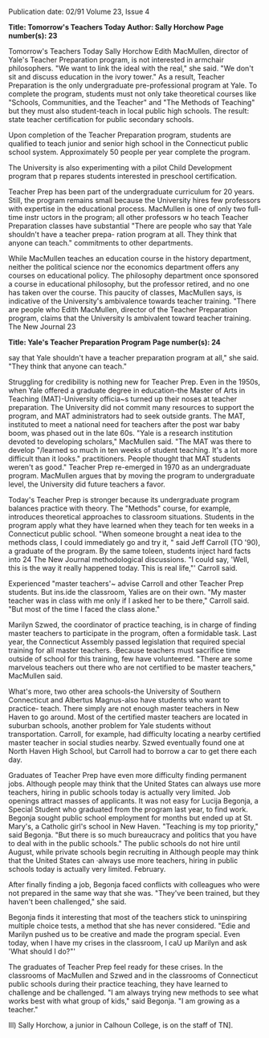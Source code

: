 Publication date: 02/91
Volume 23, Issue 4

**Title: Tomorrow's Teachers Today**
**Author: Sally Horchow**
**Page number(s): 23**

Tomorrow's Teachers Today 
Sally Horchow 
Edith MacMullen, director of Yale's 
Teacher Preparation program, is not 
interested in armchair philosophers. 
"We want to link the ideal with the 
real," she said. "We don't sit and discuss 
education in the ivory tower." As a 
result, Teacher Preparation is the only 
undergraduate 
pre-professional 
program at Yale. To complete the 
program, students must not only take 
theoretical courses like "Schools, 
Communities, and the Teacher" and 
"The Methods of Teaching" but they 
must also student-teach in local public 
high schools. The result: state teacher 
certification for public secondary 
schools. 

Upon completion of the Teacher 
Preparation program, students are 
qualified to teach junior and senior high 
school in the Connecticut public school 
system. Approximately 50 people per 
year complete the program. 

The 
University is also experimenting with a 
pilot Child Development program that 
p repares students interested in 
preschool certification. 

Teacher Prep has been part of the 
undergraduate curriculum for 20 years. 
Still, the program remains small because 
the University hires few professors with 
expertise in the educational process. 
MacMullen is one of only two full-time 
instr uctors in the program; all other 
professors 
w ho 
teach 
Teacher 
Preparation classes have substantial 
"There are people who 
say that Yale shouldn't 
have a teacher prepa-
ration program at all. 
They think that anyone 
can teach." 
commitments to other departments. 

While MacMullen teaches an education 
course in the history department, neither 
the political science nor the economics 
department offers any courses on 
educational policy. The philosophy 
department once sponsored a course in 
educational philosophy, but the 
professor retired, and no one has taken 
over the course. This paucity of classes, 
MacMullen says, is indicative of the 
University's ambivalence towards 
teacher training. "There are people who 
Edith MacMullen, director of the Teacher Preparation program, claims that the University Is 
ambivalent toward teacher training. 
The New Journal 23 


**Title: Yale's Teacher Preparation Program**
**Page number(s): 24**

say that Yale shouldn't have a teacher 
preparation program at all," she said. 
"They think that anyone can teach." 

Struggling for credibility is nothing 
new for Teacher Prep. Even in the 1950s, 
when Yale offered a graduate degree in 
education-the Master of Arts in 
Teaching (MAT)-University officia~s 
turned up their noses at teacher 
preparation. The University did not 
commit many resources to support the 
program, and MAT administrators had 
to seek outside grants. The MAT, 
instituted to meet a national need for 
teachers after the post war baby boom, 
was phased out in the late 60s. "Yale is 
a research institution devoted to 
developing scholars," MacMullen said. 
"The MAT was there to develop 
"/learned so much in 
ten weeks of student 
teaching. It's a lot 
more difficult than it 
looks." 
practitioners. People thought that MAT 
students weren't as good." Teacher Prep 
re-emerged in 1970 as an undergraduate 
program. MacMullen argues that by 
moving 
the 
program 
to 
undergraduate level, the University did 
future teachers a favor. 

Today's Teacher Prep is stronger 
because its undergraduate program 
balances practice with theory. The 
"Methods" course, for example, 
introduces theoretical approaches to 
classroom situations. Students in the 
program apply what they have learned 
when they teach for ten weeks in a 
Connecticut public school. "When 
someone brought a neat idea to the 
methods class, I could immediately go 
and try it, " said Jeff Carroll (TO '90), a 
graduate of the program. By the same 
toleen, students inject hard facts into 
24 The New Journal 
methodological discussions. "I could 
say, 'Well, this is the way it really 
happened today. This is real life,"' 
Carroll said. 

Experienced "master teachers'~ 
advise Carroll and other Teacher Prep 
students. But ins.ide the classroom, 
Yalies are on their own. "My master 
teacher was in class with me only if I 
asked her to be there," Carroll said. 
"But most of the time I faced the class 
alone." 

Marilyn Szwed, the coordinator of 
practice teaching, is in charge of finding 
master teachers to participate in the 
program, often a formidable task. Last 
year, the Connecticut Assembly passed 
legislation that required special training 
for all master teachers. ·Because teachers 
must sacrifice time outside of school for 
this training, few have volunteered. 
"There are some marvelous teachers out 
there who are not certified to be master 
teachers," MacMullen said. 

What's more, two other area 
schools-the University of Southern 
Connecticut and Albertus Magnus-also 
have students who want to practice-
teach. There simply are not enough 
master teachers in New Haven to go 
around. Most of the certified master 
teachers are located in suburban 
schools, another problem for Yale 
students without transportation. Carroll, 
for example, had difficulty locating a 
nearby certified master teacher in social 
studies nearby. Szwed eventually found 
one at North Haven High School, but 
Carroll had to borrow a car to get there 
each day. 

Graduates of Teacher Prep have 
even more difficulty finding permanent 
jobs. Although people may think that 
the United States can always use more 
teachers, hiring in public schools today 
is actually very limited. Job openings 
attract masses of applicants. It was not 
easy for Lucija Begonja, a Special 
Student who graduated from the 
program last year, to find work. Begonja 
sought public school employment for 
months but ended up at St. Mary's, a 
Catholic girl's school in New Haven. 
"Teaching is my top priority," said 
Begonja. "But there is so much 
bureaucracy and politics that you have 
to deal with in the public schools." The 
public schools do not hire until August, 
while private schools begin recruiting in 
Although people may 
think that the United 
States can ·always use 
more teachers, hiring 
in public schools 
today is actually very 
limited. 
February. 

After finally finding a job, Begonja 
faced conflicts with colleagues who 
were not prepared in the same way that 
she was. "They've been trained, but they 
haven't been challenged," she said. 

Begonja finds it interesting that most of 
the teachers stick to uninspiring 
multiple choice tests, a method that she 
has never considered. "Edie and 
Marilyn pushed us to be creative and 
made the program special. Even today, 
when I have my crises in the classroom, 
I caU up Marilyn and ask 'What should I 
do?"' 

The graduates of Teacher Prep feel 
ready for these crises. In the classrooms 
of MacMullen and Szwed and in the 
classrooms of Connecticut public 
schools during their practice teaching, 
they have learned to challenge and be 
challenged. "I am always trying new 
methods to see what works best with 
what group of kids," said Begonja. "I am 
growing as a teacher." 

Ill) 
Sally Horchow, a junior in Calhoun College, 
is on the staff of TN].